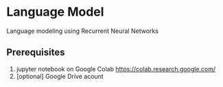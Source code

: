 # Language Model

Language modeling using Recurrent Neural Networks

## Prerequisites

1. jupyter notebook on Google Colab https://colab.research.google.com/
2. [optional] Google Drive acount
